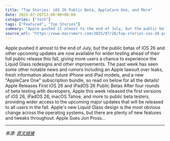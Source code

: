 ```yaml
---
title: "Top Stories: iOS 26 Public Beta, AppleCare One, and More"
date: 2025-07-26T13:00:00+08:00
categories: ["tech"]
tags: ["Featured", "Top Stories"]
summary: "Apple pushed it almost to the end of July, but the public betas of iOS 26 and other upcoming updates are now available for wider testing ahead of their full public release this fall, giving more users"
source_url: "https://www.macrumors.com/2025/07/26/top-stories-ios-26-public-beta/"
---
```


Apple pushed it almost to the end of July, but the public betas of iOS 26 and other upcoming updates are now available for wider testing ahead of their full public release this fall, giving more users a chance to experience the Liquid Glass redesigns and other improvements. The past week has seen some other notable news and rumors including an Apple lawsuit over leaks, fresh information about future iPhone and iPad models, and a new "AppleCare One" subscription bundle, so read on below for all the details! Apple Releases First iOS 26 and iPadOS 26 Public Betas After four rounds of beta testing with developers, Apple this week released the first versions of iOS 26, iPadOS 26, macOS Tahoe, and more to public beta testers, providing wider access to the upcoming major updates that will be released to all users in the fall. Apple's new Liquid Glass design is the most obvious change across the operating systems, but there are plenty of new features and tweaks throughout. Apple Sues Jon Pross...

---

*来源: [原文链接](https://www.macrumors.com/2025/07/26/top-stories-ios-26-public-beta/)*
